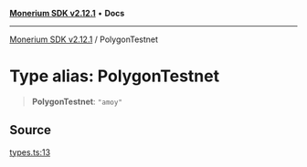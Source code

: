 [**Monerium SDK v2.12.1**](../README.md) • **Docs**

---

[Monerium SDK v2.12.1](../README.md) / PolygonTestnet

# Type alias: PolygonTestnet

> **PolygonTestnet**: `"amoy"`

## Source

[types.ts:13](https://github.com/monerium/js-monorepo/blob/63219fde0f935acb35ce19f47571455bbfc0ffa7/packages/sdk/src/types.ts#L13)
